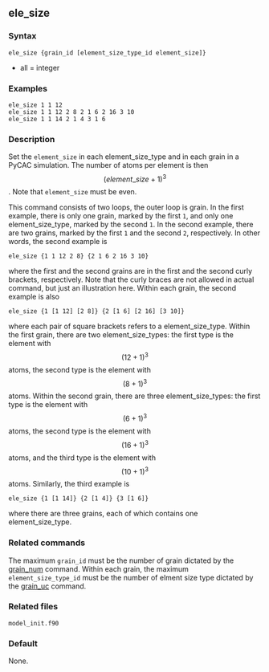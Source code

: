 ## ele_size

### Syntax

	ele_size {grain_id [element_size_type_id element_size]}

* all = integer

### Examples

	ele_size 1 1 12
	ele_size 1 1 12 2 8 2 1 6 2 16 3 10
	ele_size 1 1 14 2 1 4 3 1 6

### Description

Set the `element_size` in each element\_size\_type and in each grain in a PyCAC simulation. The number of atoms per element is then $$(element\_size+1)^3$$. Note that `element_size` must be even.

This command consists of two loops, the outer loop is grain. In the first example, there is only one grain, marked by the first `1`, and only one element\_size\_type, marked by the second `1`. In the second example, there are two grains, marked by the first `1` and the second `2`, respectively. In other words, the second example is

	ele_size {1 1 12 2 8} {2 1 6 2 16 3 10}
	
where the first and the second grains are in the first and the second curly brackets, respectively. Note that the curly braces are not allowed in actual command, but just an illustration here. Within each grain, the second example is also

	ele_size {1 [1 12] [2 8]} {2 [1 6] [2 16] [3 10]}

where each pair of square brackets refers to a element\_size\_type. Within the first grain, there are two element\_size\_types: the first type is the element with $$(12+1)^3$$ atoms, the second type is the element with $$(8+1)^3$$ atoms. Within the second grain, there are three element\_size\_types: the first type is the element with $$(6+1)^3$$ atoms, the second type is the element with $$(16+1)^3$$ atoms, and the third type is the element with $$(10+1)^3$$ atoms. Similarly, the third example is

	ele_size {1 [1 14]} {2 [1 4]} {3 [1 6]}

where there are three grains, each of which contains one element\_size\_type.

### Related commands

The maximum `grain_id` must be the number of grain dictated by the [grain\_num](grain_num.md) command. Within each grain, the maximum `element_size_type_id` must be the number of elment size type dictated by the [grain\_uc](grain_uc.md) command.

### Related files

`model_init.f90`

### Default

None.
